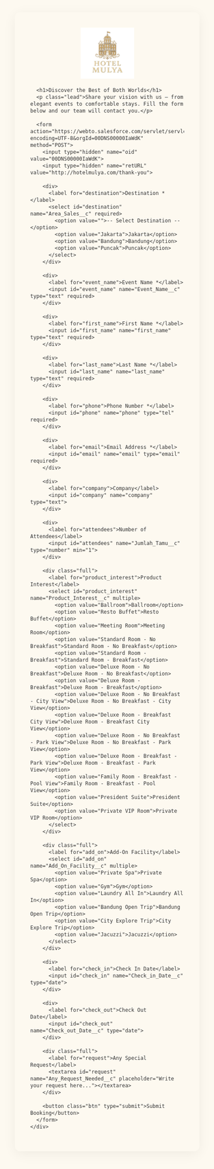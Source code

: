 <html lang="en">
<head>
<meta charset="utf-8">
<meta name="viewport" content="width=device-width,initial-scale=1">
<title>Hotel Mulya Booking Form</title>
<link href="https://fonts.googleapis.com/css2?family=Playfair+Display:wght@400;600&family=Open+Sans:wght@400;600&display=swap" rel="stylesheet">
<style>
  :root{
    --gold: #d9b77c;
    --gold-dark: #c6a567;
    --bg: #fdf9f0;
    --text: #333;
    --muted: #6b6b6b;
  }
  html,body{height:100%;margin:0;font-family:'Open Sans',sans-serif;background:var(--bg);color:var(--text)}
  .wrap{max-width:820px;margin:40px auto;padding:36px}
  .card{
    background:var(--bg); /* warna form diubah ke #fdf9f0 */
    border-radius:12px;
    padding:36px;
    box-shadow:0 6px 30px rgba(0,0,0,0.06)
  }
  .logo{display:block;margin:0 auto 18px;max-width:140px}
  h1{font-family:'Playfair Display',serif;font-size:40px;color:var(--gold);text-align:center;margin:6px 0 8px}
  p.lead{text-align:center;color:var(--muted);margin:0 0 26px}
  form{display:grid;grid-template-columns:1fr 1fr;gap:20px}
  label{display:block;font-weight:600;font-size:13px;margin-bottom:6px}
  input[type="text"], input[type="email"], input[type="tel"], input[type="number"], input[type="date"], select, textarea{
    width:100%;
    padding:10px;
    border:none;
    border-bottom:1px solid #e6e6e6;
    background:transparent;
    font-size:14px;
    color:var(--text);
    box-sizing:border-box;
  }
  select[multiple]{min-height:110px}
  textarea{min-height:90px;resize:vertical;padding-top:10px}
  .full{grid-column:1 / 3}
  .btn{
    grid-column:1 / 3;
    margin-top:6px;
    padding:14px;
    background:var(--gold);
    border:none;
    border-radius:8px;
    color:#fff;
    font-weight:700;
    font-size:16px;
    cursor:pointer
  }
  .btn:hover{background:var(--gold-dark)}
  @media(max-width:720px){
    form{grid-template-columns:1fr}
    .full{grid-column:1}
  }
</style>
</head>
<body>
  <div class="wrap">
    <div class="card">
      <img src="hotel-mulya-logo.png" alt="Hotel Mulya" class="logo">

      <h1>Discover the Best of Both Worlds</h1>
      <p class="lead">Share your vision with us — from elegant events to comfortable stays. Fill the form below and our team will contact you.</p>

      <form action="https://webto.salesforce.com/servlet/servlet.WebToLead?encoding=UTF-8&orgId=00DNS00000IaWdK" method="POST">
        <input type="hidden" name="oid" value="00DNS00000IaWdK">
        <input type="hidden" name="retURL" value="http://hotelmulya.com/thank-you">

        <div>
          <label for="destination">Destination *</label>
          <select id="destination" name="Area_Sales__c" required>
            <option value="">-- Select Destination --</option>
            <option value="Jakarta">Jakarta</option>
            <option value="Bandung">Bandung</option>
            <option value="Puncak">Puncak</option>
          </select>
        </div>

        <div>
          <label for="event_name">Event Name *</label>
          <input id="event_name" name="Event_Name__c" type="text" required>
        </div>

        <div>
          <label for="first_name">First Name *</label>
          <input id="first_name" name="first_name" type="text" required>
        </div>

        <div>
          <label for="last_name">Last Name *</label>
          <input id="last_name" name="last_name" type="text" required>
        </div>

        <div>
          <label for="phone">Phone Number *</label>
          <input id="phone" name="phone" type="tel" required>
        </div>

        <div>
          <label for="email">Email Address *</label>
          <input id="email" name="email" type="email" required>
        </div>

        <div>
          <label for="company">Company</label>
          <input id="company" name="company" type="text">
        </div>

        <div>
          <label for="attendees">Number of Attendees</label>
          <input id="attendees" name="Jumlah_Tamu__c" type="number" min="1">
        </div>

        <div class="full">
          <label for="product_interest">Product Interest</label>
          <select id="product_interest" name="Product_Interest__c" multiple>
            <option value="Ballroom">Ballroom</option>
            <option value="Resto Buffet">Resto Buffet</option>
            <option value="Meeting Room">Meeting Room</option>
            <option value="Standard Room - No Breakfast">Standard Room - No Breakfast</option>
            <option value="Standard Room - Breakfast">Standard Room - Breakfast</option>
            <option value="Deluxe Room - No Breakfast">Deluxe Room - No Breakfast</option>
            <option value="Deluxe Room - Breakfast">Deluxe Room - Breakfast</option>
            <option value="Deluxe Room - No Breakfast - City View">Deluxe Room - No Breakfast - City View</option>
            <option value="Deluxe Room - Breakfast City View">Deluxe Room - Breakfast City View</option>
            <option value="Deluxe Room - No Breakfast - Park View">Deluxe Room - No Breakfast - Park View</option>
            <option value="Deluxe Room - Breakfast - Park View">Deluxe Room - Breakfast - Park View</option>
            <option value="Family Room - Breakfast - Pool View">Family Room - Breakfast - Pool View</option>
            <option value="President Suite">President Suite</option>
            <option value="Private VIP Room">Private VIP Room</option>
          </select>
        </div>

        <div class="full">
          <label for="add_on">Add-On Facility</label>
          <select id="add_on" name="Add_On_Facility__c" multiple>
            <option value="Private Spa">Private Spa</option>
            <option value="Gym">Gym</option>
            <option value="Laundry All In">Laundry All In</option>
            <option value="Bandung Open Trip">Bandung Open Trip</option>
            <option value="City Explore Trip">City Explore Trip</option>
            <option value="Jacuzzi">Jacuzzi</option>
          </select>
        </div>

        <div>
          <label for="check_in">Check In Date</label>
          <input id="check_in" name="Check_in_Date__c" type="date">
        </div>

        <div>
          <label for="check_out">Check Out Date</label>
          <input id="check_out" name="Check_out_Date__c" type="date">
        </div>

        <div class="full">
          <label for="request">Any Special Request</label>
          <textarea id="request" name="Any_Request_Needed__c" placeholder="Write your request here..."></textarea>
        </div>

        <button class="btn" type="submit">Submit Booking</button>
      </form>
    </div>
  </div>
</body>
</html>
